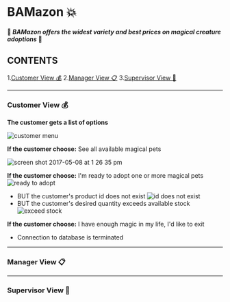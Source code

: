 # BAMazon :boom:
#### :dragon: *BAMazon offers the widest variety and best prices on magical creature adoptions* :dragon:

## CONTENTS
1.[Customer View :moneybag:](#customer)
2.[Manager View :clipboard:](#manager)
3.[Supervisor View :briefcase:](#supervisor)
___
### Customer View :moneybag: <a name="customer"></a>
**The customer gets a list of options**

![customer menu](https://cloud.githubusercontent.com/assets/21952950/25815888/4977fd20-33f0-11e7-8967-09c2571f0354.png)

**If the customer choose:**
See all available magical pets

![screen shot 2017-05-08 at 1 26 35 pm](https://cloud.githubusercontent.com/assets/21952950/25816413/099529c4-33f2-11e7-99ec-2bf364993b3e.png)

**If the customer choose:**
I'm ready to adopt one or more magical pets
![ready to adopt](https://cloud.githubusercontent.com/assets/21952950/25816497/43cd3316-33f2-11e7-9636-e123eff295d4.png)
* BUT the customer's product id does not exist
![id does not exist](https://cloud.githubusercontent.com/assets/21952950/25816581/82c23a1c-33f2-11e7-853c-a68123140063.png)
* BUT the customer's desired quantity exceeds available stock
![exceed stock](https://cloud.githubusercontent.com/assets/21952950/25816654/bcda04a0-33f2-11e7-8fcf-6bf82415690d.png)

**If the customer choose:**
I have enough magic in my life, I'd like to exit
* Connection to database is terminated


___
### Manager View :clipboard: <a name="manager"></a>

---
### Supervisor View :briefcase: <a name="supervisor"></a>

